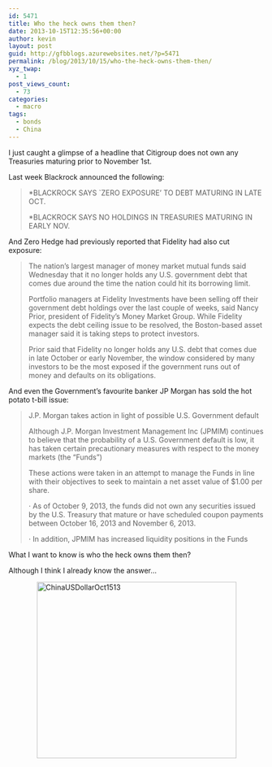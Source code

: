```yaml
---
id: 5471
title: Who the heck owns them then?
date: 2013-10-15T12:35:56+00:00
author: kevin
layout: post
guid: http://gfbblogs.azurewebsites.net/?p=5471
permalink: /blog/2013/10/15/who-the-heck-owns-them-then/
xyz_twap:
  - 1
post_views_count:
  - 73
categories:
  - macro
tags:
  - bonds
  - China
---
```

I just caught a glimpse of a headline that Citigroup does not own any Treasuries maturing prior to November 1st. 

Last week Blackrock announced the following:

> *BLACKROCK SAYS \`ZERO EXPOSURE&#8217; TO DEBT MATURING IN LATE OCT.
> 
> *BLACKROCK SAYS NO HOLDINGS IN TREASURIES MATURING IN EARLY NOV. 

And Zero Hedge had previously reported that Fidelity had also cut exposure:

> The nation&#8217;s largest manager of money market mutual funds said Wednesday that it no longer holds any U.S. government debt that comes due around the time the nation could hit its borrowing limit.
> 
> Portfolio managers at Fidelity Investments have been selling off their government debt holdings over the last couple of weeks, said Nancy Prior, president of Fidelity&#8217;s Money Market Group. While Fidelity expects the debt ceiling issue to be resolved, the Boston-based asset manager said it is taking steps to protect investors.
> 
> Prior said that Fidelity no longer holds any U.S. debt that comes due in late October or early November, the window considered by many investors to be the most exposed if the government runs out of money and defaults on its obligations. 

And even the Government&#8217;s favourite banker JP Morgan has sold the hot potato t-bill issue:

> J.P. Morgan takes action in light of possible U.S. Government default
> 
> Although J.P. Morgan Investment Management Inc (JPMIM) continues to believe that the probability of a U.S. Government default is low, it has taken certain precautionary measures with respect to the money markets (the “Funds”)
> 
> These actions were taken in an attempt to manage the Funds in line with their objectives to seek to maintain a net asset value of $1.00 per share.
> 
> · As of October 9, 2013, the funds did not own any securities issued by the U.S. Treasury that mature or have scheduled coupon payments between October 16, 2013 and November 6, 2013.
> 
> · In addition, JPMIM has increased liquidity positions in the Funds

What I want to know is who the heck owns them then?

Although I think I already know the answer…

<img style="display:block; margin-left:auto; margin-right:auto;" src="http://themacrotourist.com/blogs/2013/10/ChinaUSDollarOct1513.jpg" alt="ChinaUSDollarOct1513" title="ChinaUSDollarOct1513.jpg" border="0" width="393" height="347" />